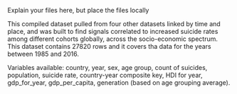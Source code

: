 Explain your files here, but place the files locally

This compiled dataset pulled from four other datasets linked by time and place, and was built to find signals correlated to increased suicide rates among different cohorts globally, across the socio-economic spectrum. This dataset contains 27820 rows and it covers tha data for the years between 1985 and 2016.

Variables available:
country, year, sex, age group, count of suicides, population, suicide rate, country-year composite key, HDI for year, gdp_for_year, gdp_per_capita, generation (based on age grouping average).

